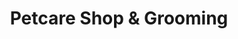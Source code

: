 ---
title: "Petcare Shop & Grooming"
url: /auckland/petcare-shop-and-grooming/
shop: pet grooming
---
